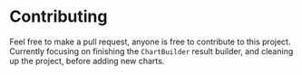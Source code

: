 # Contributing

Feel free to make a pull request, anyone is free to contribute to this project. Currently focusing on finishing the `ChartBuilder` result builder, and cleaning up the project, before adding new charts.
